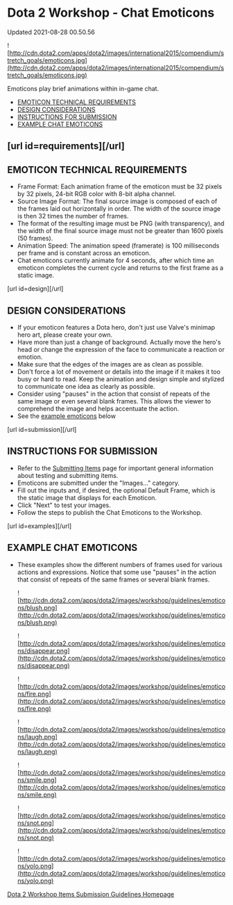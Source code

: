 # Dota 2 Workshop - Chat Emoticons
Updated 2021-08-28 00.50.56

![http://cdn.dota2.com/apps/dota2/images/international2015/compendium/stretch_goals/emoticons.jpg](http://cdn.dota2.com/apps/dota2/images/international2015/compendium/stretch_goals/emoticons.jpg)  
  
Emoticons play brief animations within in-game chat.  
  

* [EMOTICON TECHNICAL REQUIREMENTS](#requirements)
* [DESIGN CONSIDERATIONS](#design)
* [INSTRUCTIONS FOR SUBMISSION](#submission)
* [EXAMPLE CHAT EMOTICONS](#examples)

  
  
## [url id=requirements][/url]
## EMOTICON TECHNICAL REQUIREMENTS

* Frame Format: Each animation frame of the emoticon must be 32 pixels by 32 pixels, 24-bit RGB color with 8-bit alpha channel.
* Source Image Format: The final source image is composed of each of the frames laid out horizontally in order. The width of the source image is then 32 times the number of frames.
* The format of the resulting image must be PNG (with transparency), and the width of the final source image must not be greater than 1600 pixels (50 frames).
* Animation Speed: The animation speed (framerate) is 100 milliseconds per frame and is constant across an emoticon.
* Chat emoticons currently animate for 4 seconds, after which time an emoticon completes the current cycle and returns to the first frame as a static image.

  
  
[url id=design][/url]  
  
## DESIGN CONSIDERATIONS

* If your emoticon features a Dota hero, don't just use Valve's minimap hero art, please create your own.
* Have more than just a change of background. Actually move the hero's head or change the expression of the face to communicate a reaction or emotion.
* Make sure that the edges of the images are as clean as possible.
* Don't force a lot of movement or details into the image if it makes it too busy or hard to read. Keep the animation and design simple and stylized to communicate one idea as clearly as possible.
* Consider using "pauses" in the action that consist of repeats of the same image or even several blank frames. This allows the viewer to comprehend the image and helps accentuate the action.
* See the [example emoticons](#examples) below

  
  
[url id=submission][/url]  
  
## INSTRUCTIONS FOR SUBMISSION

* Refer to the [Submitting Items](https://help.steampowered.com/en/faqs/view/3E00-D38F-B793-7384) page for important general information about testing and submitting items.
* Emoticons are submitted under the "Images..." category.
* Fill out the inputs and, if desired, the optional Default Frame, which is the static image that displays for each Emoticon.
* Click "Next" to test your images.
* Follow the steps to publish the Chat Emoticons to the Workshop.

  
  
[url id=examples][/url]  
  
## EXAMPLE CHAT EMOTICONS

* These examples show the different numbers of frames used for various actions and expressions. Notice that some use "pauses" in the action that consist of repeats of the same frames or several blank frames.

  
  
  ![http://cdn.dota2.com/apps/dota2/images/workshop/guidelines/emoticons/blush.png](http://cdn.dota2.com/apps/dota2/images/workshop/guidelines/emoticons/blush.png)  
  
  ![http://cdn.dota2.com/apps/dota2/images/workshop/guidelines/emoticons/disappear.png](http://cdn.dota2.com/apps/dota2/images/workshop/guidelines/emoticons/disappear.png)  
  
  ![http://cdn.dota2.com/apps/dota2/images/workshop/guidelines/emoticons/fire.png](http://cdn.dota2.com/apps/dota2/images/workshop/guidelines/emoticons/fire.png)  
  
  ![http://cdn.dota2.com/apps/dota2/images/workshop/guidelines/emoticons/laugh.png](http://cdn.dota2.com/apps/dota2/images/workshop/guidelines/emoticons/laugh.png)    
  
  ![http://cdn.dota2.com/apps/dota2/images/workshop/guidelines/emoticons/smile.png](http://cdn.dota2.com/apps/dota2/images/workshop/guidelines/emoticons/smile.png)  
  
  ![http://cdn.dota2.com/apps/dota2/images/workshop/guidelines/emoticons/snot.png](http://cdn.dota2.com/apps/dota2/images/workshop/guidelines/emoticons/snot.png)  
  
  ![http://cdn.dota2.com/apps/dota2/images/workshop/guidelines/emoticons/yolo.png](http://cdn.dota2.com/apps/dota2/images/workshop/guidelines/emoticons/yolo.png)  
  
[Dota 2 Workshop Items Submission Guidelines Homepage](http://www.dota2.com/workshop/)